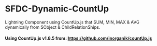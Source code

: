 # SFDC-Dynamic-CountUp
Lightning Component using CountUp.js that SUM, MIN, MAX &amp; AVG dynamically from SObject &amp; ChildRelationShips.

#### Using CountUp.js v1.8.5 from: https://github.com/inorganik/countUp.js
